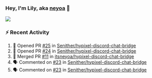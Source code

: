 ### Hey, I'm Lily, aka [neyoa][website] 💖

![](https://github-readme-stats.vercel.app/api?username=itsneyoa&show_icons=true&theme=midnight-purple&hide_border=true&count_private=true) 

### :zap: Recent Activity

<!--START_SECTION:activity-->
1. 💪 Opened PR [#25](https://github.com/Senither/hypixel-discord-chat-bridge/pull/25) in [Senither/hypixel-discord-chat-bridge](https://github.com/Senither/hypixel-discord-chat-bridge)
2. 💪 Opened PR [#24](https://github.com/Senither/hypixel-discord-chat-bridge/pull/24) in [Senither/hypixel-discord-chat-bridge](https://github.com/Senither/hypixel-discord-chat-bridge)
3. 🎉 Merged PR [#11](https://github.com/itsneyoa/hypixel-discord-chat-bridge/pull/11) in [itsneyoa/hypixel-discord-chat-bridge](https://github.com/itsneyoa/hypixel-discord-chat-bridge)
4. 🗣 Commented on [#23](https://github.com/Senither/hypixel-discord-chat-bridge/issues/23) in [Senither/hypixel-discord-chat-bridge](https://github.com/Senither/hypixel-discord-chat-bridge)
5. 🗣 Commented on [#23](https://github.com/Senither/hypixel-discord-chat-bridge/issues/23) in [Senither/hypixel-discord-chat-bridge](https://github.com/Senither/hypixel-discord-chat-bridge)
<!--END_SECTION:activity-->

<!--Now playing maybe? https://github.com/novatorem/novatorem-->

[website]: https://neyoa.me
